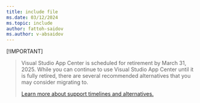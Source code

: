 ```yaml
---
title: include file
ms.date: 03/12/2024
ms.topic: include
author: fattoh-saidov
ms.author: v-absaidov
---
```

[!IMPORTANT]
> Visual Studio App Center is scheduled for retirement by March 31, 2025. While you can continue to use Visual Studio App Center until it is fully retired, there are several recommended alternatives that you may consider migrating to.
>  
> [Learn more about support timelines and alternatives.](https://aka.ms/appcenter/retire)
